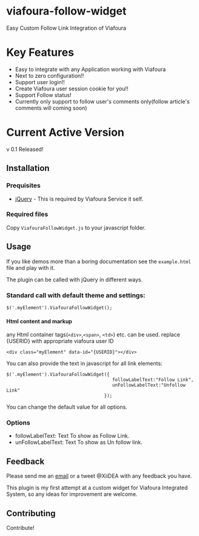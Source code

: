 viafoura-follow-widget
======================

Easy Custom Follow Link Integration of Viafoura

Key Features
============
* Easy to integrate with any Application working with Viafoura
* Next to zero configuration!!
* Support user login!!
* Create Viafoura user session cookie for you!!
* Support Follow status!
* Currently only support to follow user's comments only(follow article's comments will coming soon)


Current Active Version
======================
v 0.1 Released!


Installation
------------

### Prequisites

 * [jQuery](http://www.jquery.com) - This is required by Viafoura Service it self.


### Required files

Copy `ViafouraFollowWidget.js` to your javascript folder.

Usage
-----

If you like demos more than a boring documentation see the `example.html` file and play with it.

The plugin can be called with jQuery in different ways.

### Standard call with default theme and settings:

    $('.myElement').ViafouraFollowWidget();

#### Html content and markup

any Html container tags(`<div>`,`<span>`, `<td>`) etc. can be used. replace {USERID} with appropriate viafoura user ID

    <div class="myElement" data-id="{USERID}"></div>

You can also provide the text in javascript for all link elements:

    $('.myElement').ViafouraFollowWidget({
                                           followLabelText:"Follow Link",
                                           unFollowLabelText:"Unfollow Link"
                                        });

You can change the default value for all options.


### Options

 * followLabelText: Text To show as Follow Link.
 * unFollowLabelText: Text To show as Un follow link.

Feedback
--------

Please send me an [email](mailto:roni@xiidea.net) or a tweet ‏@XiiDEA with any feedback you have.

This plugin is my first attempt at a custom widget for Viafoura Integrated System, so any ideas for improvement are welcome.


Contributing
------------

Contribute!
